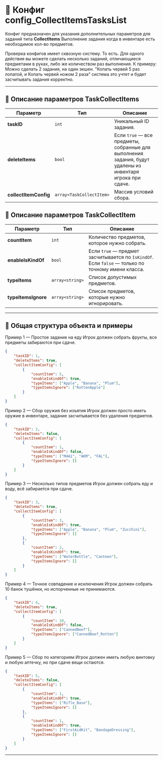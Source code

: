 
# 📄 Конфиг config_CollectItemsTasksList

Конфиг предназначен для указания дополнительных параметров для заданий типа **CollectItems**
Выполнение задания когда в инвентаре есть необходимое кол-во предметов. 

Проверка конфигов имеет сквозную систему. То есть. Для одного действия вы можете сделать несколько заданий, отличающиеся предметами в руках, либо же количеством раз выполнения. К примеру: Можно сделать 2 задания, на один экшен. "Копать червей 5 раз лопатой, и Копать червей ножом 2 раза" система это учтет и будет засчитывать задания корректно.

---

## 🧩 Описание параметров TaskCollectItems

| Параметр              | Тип                      | Описание                                                                                                   |
| --------------------- | ------------------------ | ---------------------------------------------------------------------------------------------------------- |
| **taskID**            | `int`                    | Уникальный ID задания.                                                                                     |
| **deleteItems**       | `bool`                   | Если `true` — все предметы, собранные для выполнения задания, будут удалены из инвентаря игрока при сдаче. |
| **collectItemConfig** | `array<TaskCollectItem>` | Массив условий сбора.                                                                                      |

## 🧩 Описание параметров TaskCollectItem

| Параметр            | Тип             | Описание                                                                                          |
| ------------------- | --------------- | ------------------------------------------------------------------------------------------------- |
| **countItem**       | `int`           | Количество предметов, которое нужно собрать.                                                      |
| **enableIsKindOf**  | `bool`          | Если `true` — предмет засчитывается по `IsKindOf`. Если `false` — только по точному имени класса. |
| **typeItems**       | `array<string>` | Список допустимых предметов.                                                                      |
| **typeItemsIgnore** | `array<string>` | Список предметов, которые нужно игнорировать.                                                     |

---


## 🧱 Общая структура объекта и примеры

Пример 1 — Простое задание на еду
Игрок должен собрать фрукты, все предметы забираются при сдаче.

```json
{
    "taskID": 1,
    "deleteItems": true,
    "collectItemConfig": [
        {
            "countItem": 5,
            "enableIsKindOf": true,
            "typeItems": ["Apple", "Banana", "Plum"],
            "typeItemsIgnore": ["RottenApple"]
        }
    ]
}
```
Пример 2 — Сбор оружия без изъятия
Игрок должен просто иметь оружие в инвентаре, задание засчитывается без удаления предметов.

```json
{
    "taskID": 2,
    "deleteItems": false,
    "collectItemConfig": [
        {
            "countItem": 1,
            "enableIsKindOf": false,
            "typeItems": ["M4A1", "AKM", "FAL"],
            "typeItemsIgnore": []
        }
    ]
}
```
Пример 3 — Несколько типов предметов
Игрок должен собрать еду и воду, всё забирается при сдаче.

```json
{
    "taskID": 3,
    "deleteItems": true,
    "collectItemConfig": [
        {
            "countItem": 3,
            "enableIsKindOf": true,
            "typeItems": ["Apple", "Banana", "Plum", "Zucchini"],
            "typeItemsIgnore": []
        },
        {
            "countItem": 2,
            "enableIsKindOf": true,
            "typeItems": ["WaterBottle", "Canteen"],
            "typeItemsIgnore": []
        }
    ]
}
```
Пример 4 — Точное совпадение и исключения
Игрок должен собрать 10 банок тушёнки, но испорченные не принимаются.

```json
{
    "taskID": 4,
    "deleteItems": true,
    "collectItemConfig": [
        {
            "countItem": 10,
            "enableIsKindOf": false,
            "typeItems": ["CannedBeef"],
            "typeItemsIgnore": ["CannedBeef_Rotten"]
        }
    ]
}
```
Пример 5 — Сбор по категориям
Игрок должен иметь любую винтовку и любую аптечку, но при сдаче вещи остаются.

```json
{
    "taskID": 5,
    "deleteItems": false,
    "collectItemConfig": [
        {
            "countItem": 1,
            "enableIsKindOf": true,
            "typeItems": ["Rifle_Base"],
            "typeItemsIgnore": []
        },
        {
            "countItem": 1,
            "enableIsKindOf": true,
            "typeItems": ["FirstAidKit", "BandageDressing"],
            "typeItemsIgnore": []
        }
    ]
}
```

---
